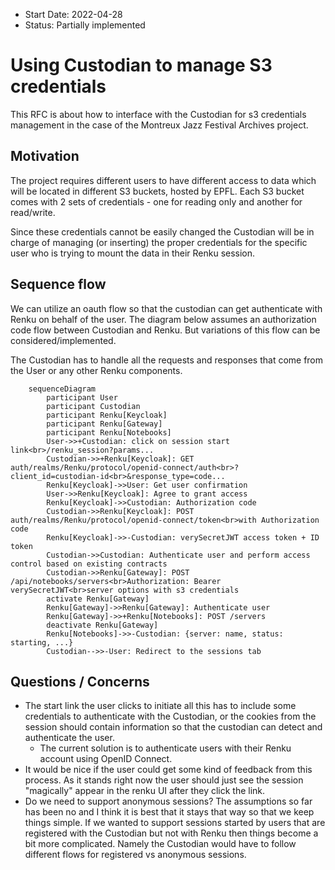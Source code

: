 - Start Date: 2022-04-28
- Status: Partially implemented

# Using Custodian to manage S3 credentials

This RFC is about how to interface with the Custodian for s3 credentials management
in the case of the Montreux Jazz Festival Archives project.

## Motivation

The project requires different users to have different access to data which will
be located in different S3 buckets, hosted by EPFL. Each S3 bucket comes with 2
sets of credentials - one for reading only and another for read/write.

Since these credentials cannot be easily changed the Custodian will be in charge
of managing (or inserting) the proper credentials for the specific user who is trying to
mount the data in their Renku session.

## Sequence flow

We can utilize an oauth flow so that the custodian can get authenticate with Renku on
behalf of the user. The diagram below assumes an authorization code flow between
Custodian and Renku. But variations of this flow can be considered/implemented.

The Custodian has to handle all the requests and responses that come from the User
or any other Renku components.

```mermaid
    sequenceDiagram
        participant User
        participant Custodian
        participant Renku[Keycloak]
        participant Renku[Gateway]
        participant Renku[Notebooks]
        User->>+Custodian: click on session start link<br>/renku_session?params...
        Custodian->>+Renku[Keycloak]: GET auth/realms/Renku/protocol/openid-connect/auth<br>?client_id=custodian-id<br>&response_type=code...
        Renku[Keycloak]->>User: Get user confirmation
        User->>Renku[Keycloak]: Agree to grant access
        Renku[Keycloak]->>Custodian: Authorization code
        Custodian->>Renku[Keycloak]: POST auth/realms/Renku/protocol/openid-connect/token<br>with Authorization code
        Renku[Keycloak]->>-Custodian: verySecretJWT access token + ID token
        Custodian->>Custodian: Authenticate user and perform access control based on existing contracts
        Custodian->>Renku[Gateway]: POST /api/notebooks/servers<br>Authorization: Bearer verySecretJWT<br>server options with s3 credentials
        activate Renku[Gateway]
        Renku[Gateway]->>Renku[Gateway]: Authenticate user
        Renku[Gateway]->>+Renku[Notebooks]: POST /servers
        deactivate Renku[Gateway]
        Renku[Notebooks]->>-Custodian: {server: name, status: starting, ...}
        Custodian-->>-User: Redirect to the sessions tab
```

## Questions / Concerns

- The start link the user clicks to initiate all this has to include some credentials to
authenticate with the Custodian, or the cookies from the session should contain information
so that the custodian can detect and authenticate the user. 
  - The current solution is to authenticate users with their Renku account using OpenID Connect.
- It would be nice if the user could get some kind of feedback from this process.
As it stands right now the user should just see the session "magically" appear in
the renku UI after they click the link.
- Do we need to support anonymous sessions? The assumptions so far has been no and
I think it is best that it stays that way so that we keep things simple. If we wanted
to support sessions started by users that are registered with the Custodian
but not with Renku then things become a bit more complicated. Namely the Custodian
would have to follow different flows for registered vs anonymous sessions.
